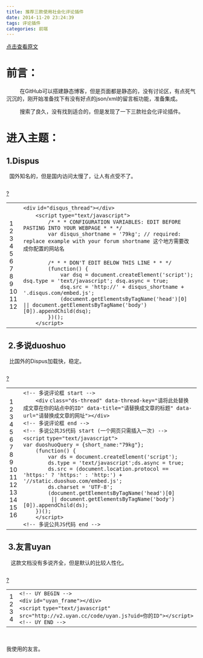```yaml
---
title: 推荐三款使用社会化评论插件
date: 2014-11-20 23:24:39
tags: 评论插件
categories: 前端
---
```

[点击查看原文](https://www.cnblogs.com/bugzone/p/message.html)

<div id="cnblogs_post_body" class="blogpost-body ">
    <h1>前言：</h1>
<p>&nbsp;&nbsp;&nbsp;&nbsp;&nbsp;&nbsp;&nbsp;&nbsp; 在GitHub可以搭建静态博客，但是页面都是静态的，没有讨论区，有点死气沉沉的，刚开始准备找下有没有好点的json/xml的留言板功能，准备集成。</p>
<p>&nbsp;&nbsp;&nbsp;&nbsp;&nbsp;&nbsp;&nbsp;&nbsp; 搜索了良久，没有找到适合的，但是发现了一下三款社会化评论插件。</p>
<h1>进入主题：</h1>
<h2>1.Dispus</h2>
<p>&nbsp; 国外知名的，但是国内访问太慢了，让人有点受不了。</p>
<p><img src="https://images0.cnblogs.com/blog/612293/201411/211655143909862.png" alt=""></p>
<div class="cnblogs_Highlighter sh-gutter">
<div><div id="highlighter_745702" class="syntaxhighlighter  html"><div class="toolbar"><span><a href="#" class="toolbar_item command_help help">?</a></span></div><table border="0" cellpadding="0" cellspacing="0"><tbody><tr><td class="gutter"><div class="line number1 index0 alt2">1</div><div class="line number2 index1 alt1">2</div><div class="line number3 index2 alt2">3</div><div class="line number4 index3 alt1">4</div><div class="line number5 index4 alt2">5</div><div class="line number6 index5 alt1">6</div><div class="line number7 index6 alt2">7</div><div class="line number8 index7 alt1">8</div><div class="line number9 index8 alt2">9</div><div class="line number10 index9 alt1">10</div><div class="line number11 index10 alt2">11</div><div class="line number12 index11 alt1">12</div></td><td class="code"><div class="container"><div class="line number1 index0 alt2"><code class="html plain">&lt;</code><code class="html keyword">div</code> <code class="html plain">id="disqus_thread"&gt;&lt;/</code><code class="html keyword">div</code><code class="html plain">&gt;</code></div><div class="line number2 index1 alt1"><code class="html spaces">&nbsp;&nbsp;&nbsp;&nbsp;</code><code class="html plain">&lt;</code><code class="html keyword">script</code> <code class="html plain">type="text/javascript"&gt;</code></div><div class="line number3 index2 alt2"><code class="html spaces">&nbsp;&nbsp;&nbsp;&nbsp;&nbsp;&nbsp;&nbsp;&nbsp;</code><code class="html plain">/* * * CONFIGURATION VARIABLES: EDIT BEFORE PASTING INTO YOUR WEBPAGE * * */</code></div><div class="line number4 index3 alt1"><code class="html spaces">&nbsp;&nbsp;&nbsp;&nbsp;&nbsp;&nbsp;&nbsp;&nbsp;</code><code class="html plain">var disqus_shortname = '79kg'; // required: replace example with your forum shortname 这个地方需要改成你配置的网站名</code></div><div class="line number5 index4 alt2"><code class="html spaces">&nbsp;&nbsp;&nbsp;&nbsp;&nbsp;&nbsp;&nbsp;&nbsp;</code>&nbsp;</div><div class="line number6 index5 alt1"><code class="html spaces">&nbsp;&nbsp;&nbsp;&nbsp;&nbsp;&nbsp;&nbsp;&nbsp;</code><code class="html plain">/* * * DON'T EDIT BELOW THIS LINE * * */</code></div><div class="line number7 index6 alt2"><code class="html spaces">&nbsp;&nbsp;&nbsp;&nbsp;&nbsp;&nbsp;&nbsp;&nbsp;</code><code class="html plain">(function() {</code></div><div class="line number8 index7 alt1"><code class="html spaces">&nbsp;&nbsp;&nbsp;&nbsp;&nbsp;&nbsp;&nbsp;&nbsp;&nbsp;&nbsp;&nbsp;&nbsp;</code><code class="html plain">var dsq = document.createElement('script'); dsq.type = 'text/javascript'; dsq.async = true;</code></div><div class="line number9 index8 alt2"><code class="html spaces">&nbsp;&nbsp;&nbsp;&nbsp;&nbsp;&nbsp;&nbsp;&nbsp;&nbsp;&nbsp;&nbsp;&nbsp;</code><code class="html plain">dsq.src = 'http://' + disqus_shortname + '.disqus.com/embed.js';</code></div><div class="line number10 index9 alt1"><code class="html spaces">&nbsp;&nbsp;&nbsp;&nbsp;&nbsp;&nbsp;&nbsp;&nbsp;&nbsp;&nbsp;&nbsp;&nbsp;</code><code class="html plain">(document.getElementsByTagName('head')[0] || document.getElementsByTagName('body')[0]).appendChild(dsq);</code></div><div class="line number11 index10 alt2"><code class="html spaces">&nbsp;&nbsp;&nbsp;&nbsp;&nbsp;&nbsp;&nbsp;&nbsp;</code><code class="html plain">})();</code></div><div class="line number12 index11 alt1"><code class="html spaces">&nbsp;&nbsp;&nbsp;&nbsp;</code><code class="html plain">&lt;/</code><code class="html keyword">script</code><code class="html plain">&gt;</code></div></div></td></tr></tbody></table></div></div>
</div>
<h2>&nbsp;2.多说duoshuo</h2>
<p>&nbsp; 比国外的Dispus加载快，稳定。</p>
<p><img src="https://images0.cnblogs.com/blog/612293/201411/211655259538098.png" alt=""></p>
<div class="cnblogs_Highlighter sh-gutter">
<div><div id="highlighter_812099" class="syntaxhighlighter  html"><div class="toolbar"><span><a href="#" class="toolbar_item command_help help">?</a></span></div><table border="0" cellpadding="0" cellspacing="0"><tbody><tr><td class="gutter"><div class="line number1 index0 alt2">1</div><div class="line number2 index1 alt1">2</div><div class="line number3 index2 alt2">3</div><div class="line number4 index3 alt1">4</div><div class="line number5 index4 alt2">5</div><div class="line number6 index5 alt1">6</div><div class="line number7 index6 alt2">7</div><div class="line number8 index7 alt1">8</div><div class="line number9 index8 alt2">9</div><div class="line number10 index9 alt1">10</div><div class="line number11 index10 alt2">11</div><div class="line number12 index11 alt1">12</div><div class="line number13 index12 alt2">13</div><div class="line number14 index13 alt1">14</div><div class="line number15 index14 alt2">15</div><div class="line number16 index15 alt1">16</div></td><td class="code"><div class="container"><div class="line number1 index0 alt2"><code class="html comments">&lt;!-- 多说评论框 start --&gt;</code></div><div class="line number2 index1 alt1"><code class="html spaces">&nbsp;&nbsp;&nbsp;&nbsp;</code><code class="html plain">&lt;</code><code class="html keyword">div</code> <code class="html plain">class="ds-thread" data-thread-key="请将此处替换成文章在你的站点中的ID" data-title="请替换成文章的标题" data-url="请替换成文章的网址"&gt;&lt;/</code><code class="html keyword">div</code><code class="html plain">&gt;</code></div><div class="line number3 index2 alt2"><code class="html comments">&lt;!-- 多说评论框 end --&gt;</code></div><div class="line number4 index3 alt1"><code class="html comments">&lt;!-- 多说公共JS代码 start (一个网页只需插入一次) --&gt;</code></div><div class="line number5 index4 alt2"><code class="html plain">&lt;</code><code class="html keyword">script</code> <code class="html plain">type="text/javascript"&gt;</code></div><div class="line number6 index5 alt1"><code class="html plain">var duoshuoQuery = {short_name:"79kg"};</code></div><div class="line number7 index6 alt2"><code class="html spaces">&nbsp;&nbsp;&nbsp;&nbsp;</code><code class="html plain">(function() {</code></div><div class="line number8 index7 alt1"><code class="html spaces">&nbsp;&nbsp;&nbsp;&nbsp;&nbsp;&nbsp;&nbsp;&nbsp;</code><code class="html plain">var ds = document.createElement('script');</code></div><div class="line number9 index8 alt2"><code class="html spaces">&nbsp;&nbsp;&nbsp;&nbsp;&nbsp;&nbsp;&nbsp;&nbsp;</code><code class="html plain">ds.type = 'text/javascript';ds.async = true;</code></div><div class="line number10 index9 alt1"><code class="html spaces">&nbsp;&nbsp;&nbsp;&nbsp;&nbsp;&nbsp;&nbsp;&nbsp;</code><code class="html plain">ds.src = (document.location.protocol == 'https:' ? 'https:' : 'http:') + '//static.duoshuo.com/embed.js';</code></div><div class="line number11 index10 alt2"><code class="html spaces">&nbsp;&nbsp;&nbsp;&nbsp;&nbsp;&nbsp;&nbsp;&nbsp;</code><code class="html plain">ds.charset = 'UTF-8';</code></div><div class="line number12 index11 alt1"><code class="html spaces">&nbsp;&nbsp;&nbsp;&nbsp;&nbsp;&nbsp;&nbsp;&nbsp;</code><code class="html plain">(document.getElementsByTagName('head')[0] </code></div><div class="line number13 index12 alt2"><code class="html spaces">&nbsp;&nbsp;&nbsp;&nbsp;&nbsp;&nbsp;&nbsp;&nbsp;&nbsp;</code><code class="html plain">|| document.getElementsByTagName('body')[0]).appendChild(ds);</code></div><div class="line number14 index13 alt1"><code class="html spaces">&nbsp;&nbsp;&nbsp;&nbsp;</code><code class="html plain">})();</code></div><div class="line number15 index14 alt2"><code class="html spaces">&nbsp;&nbsp;&nbsp;&nbsp;</code><code class="html plain">&lt;/</code><code class="html keyword">script</code><code class="html plain">&gt;</code></div><div class="line number16 index15 alt1"><code class="html comments">&lt;!-- 多说公共JS代码 end --&gt;</code></div></div></td></tr></tbody></table></div></div>
</div>
<h2>&nbsp;3.友言uyan</h2>
<p>&nbsp;&nbsp; 这款文档没有多说齐全，但是默认的比较人性化。</p>
<p><img src="https://images0.cnblogs.com/blog/612293/201411/211655415312172.jpg" alt=""></p>
<div class="cnblogs_Highlighter sh-gutter">
<div><div id="highlighter_866163" class="syntaxhighlighter  html"><div class="toolbar"><span><a href="#" class="toolbar_item command_help help">?</a></span></div><table border="0" cellpadding="0" cellspacing="0"><tbody><tr><td class="gutter"><div class="line number1 index0 alt2">1</div><div class="line number2 index1 alt1">2</div><div class="line number3 index2 alt2">3</div><div class="line number4 index3 alt1">4</div></td><td class="code"><div class="container"><div class="line number1 index0 alt2"><code class="html comments">&lt;!-- UY BEGIN --&gt;</code></div><div class="line number2 index1 alt1"><code class="html plain">&lt;</code><code class="html keyword">div</code> <code class="html plain">id="uyan_frame"&gt;&lt;/</code><code class="html keyword">div</code><code class="html plain">&gt;</code></div><div class="line number3 index2 alt2"><code class="html plain">&lt;</code><code class="html keyword">script</code> <code class="html plain">type="text/javascript" src="http://v2.uyan.cc/code/uyan.js?uid=你的ID"&gt;&lt;/</code><code class="html keyword">script</code><code class="html plain">&gt;</code></div><div class="line number4 index3 alt1"><code class="html comments">&lt;!-- UY END --&gt;</code></div></div></td></tr></tbody></table></div></div>
</div>
<p>&nbsp;</p>
<p>我使用的友言。</p>
<p>&nbsp;&nbsp;&nbsp;&nbsp;&nbsp;&nbsp;&nbsp;&nbsp;&nbsp;&nbsp;</p>
</div>